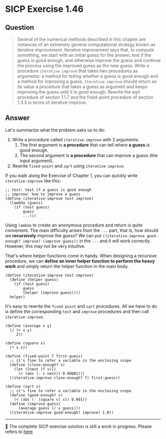 # SICP Exercise 1.46


## Question
> Several of the numerical methods described in this chapter are instances of an extremely general computational strategy known as *iterative improvement*. Iterative improvement says that, to compute something, we start with an initial guess for the answer, test if the guess is good enough, and otherwise improve the guess and continue the process using the improved guess as the new guess.  Write a procedure `iterative-improve` that takes two procedures as arguments: a method for telling whether a guess is good enough and a method for improving a guess. `Iterative-improve` should return as its value a procedure that takes a guess as argument and keeps improving the guess until it is good enough. Rewrite the sqrt procedure of section 1.1.7 and the fixed-point procedure of section 1.3.3 in terms of iterative-improve.

## Answer

Let's summarize what the problem asks us to do:
1. Write a procedure called `iterative-improve` with 2 arguments.
    1. The first argument is **a procedure** that can tell where **a guess** is good enough.
    2. The second argument is **a procedure** that can improve a guess (the input argument).
2. Rewrite `fixed-point` and `sqrt` using `iterative-improve`.

If you walk along the Exercise of Chapter 1, you can quickly write `iterative-improve` like this:
```racket
;; test: test if a guess is good enough
;; improve: how to improve a guess
(define (iterative-improve test improve)
  (lambda (guess)
    (if (test guess)
        guess
        ...)))
```

Using `lambda` to create an anonymous procedure and return is quite convenient. The main difficulty arises from the `...` part, that is, how should we **recursively** improve the guess? We can put `((iterative-improve good-enough? improve) (improve guess))` in the `...` and it will work correctly. However, this may not be very intuitive.

That's where helper functions come in handy. When designing a recursive procedure, we can **define an inner helper function to perform the heavy work** and simply return the helper function in the main body. 

```racket
(define (iterative-improve test improve)
  (define (helper guess)
    (if (test guess)
        guess
        (helper (improve guess))))
  helper)
```
It's easy to rewrite the `fixed-point` and `sqrt` procedures. All we have to do is define the corresponding `test` and `improve` procedures and then call `iterative-improve`.
```racket
(define (average x y)
  (/ (+ x y)
     2))

(define (square x)
  (* x x))

(define (fixed-point f first-guess)
  ;; it's fine to refer a variable in the enclosing scope
  (define (close-enough? v)
    (let ([next (f v)])
      (< (abs (- v next)) 0.00001)))
  ((iterative-improve close-enough? f) first-guess))

(define (sqrt x)
  ;; it's fine to refer a variable in the enclosing scope
  (define (good-enough? v)
    (< (abs (- (square v) x)) 0.001))
  (define (improve guess)
      (average guess (/ x guess)))
  ((iterative-improve good-enough? improve) 1.0)) 
```
 

---

🚧 The complete SICP exercise solution is still a work in progress. Please refers to [here](https://github.com/MartinLwx/SICP-Exercise-in-Racket)


